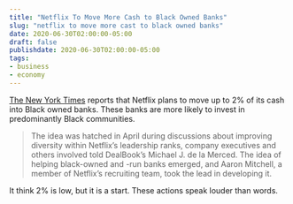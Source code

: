 ```yaml
---
title: "Netflix To Move More Cash to Black Owned Banks"
slug: "netflix to move more cast to black owned banks"
date: 2020-06-30T02:00:00-05:00
draft: false
publishdate: 2020-06-30T02:00:00-05:00
tags:
- business
- economy
---
```


[The New York Times][1] reports that Netflix plans to move up to 2% of its cash into Black owned banks. These banks are more likely to invest in predominantly Black communities.

>The idea was hatched in April during discussions about improving diversity within Netflix’s leadership ranks, company executives and others involved told DealBook’s Michael J. de la Merced. The idea of helping black-owned and -run banks emerged, and Aaron Mitchell, a member of Netflix’s recruiting team, took the lead in developing it.

It think 2% is low, but it is a start. These actions speak louder than words.

[1]: https://www.nytimes.com/2020/06/30/business/dealbook/netflix-black-owned-banks.html
